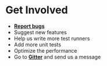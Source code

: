 # Get Involved #
- [**Report bugs**](https://github.com/angelovstanton/Meissa/issues)
- Suggest new features
- Help us write more test runners
- Add more unit tests
- Optimize the performance
- Go to [**Gitter**](https://gitter.im/meissarunner/) and send us a message